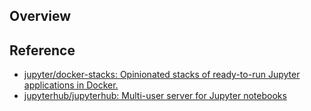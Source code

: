## Overview


## Reference
* [jupyter/docker-stacks: Opinionated stacks of ready-to-run Jupyter applications in Docker.](https://github.com/jupyter/docker-stacks)
* [jupyterhub/jupyterhub: Multi\-user server for Jupyter notebooks](https://github.com/jupyterhub/jupyterhub)
